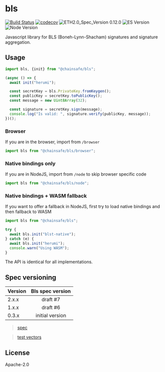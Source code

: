 # bls

[![Build Status](https://travis-ci.org/ChainSafe/lodestar.svg?branch=master)](https://travis-ci.org/ChainSafe/lodestar)
[![codecov](https://codecov.io/gh/ChainSafe/lodestar/branch/master/graph/badge.svg)](https://codecov.io/gh/ChainSafe/lodestar)
![ETH2.0_Spec_Version 0.12.0](https://img.shields.io/badge/ETH2.0_Spec_Version-0.12.0-2e86c1.svg)
![ES Version](https://img.shields.io/badge/ES-2017-yellow)
![Node Version](https://img.shields.io/badge/node-12.x-green)

Javascript library for BLS (Boneh-Lynn-Shacham) signatures and signature aggregation.

## Usage

```ts
import bls, {init} from "@chainsafe/bls";

(async () => {
  await init("herumi");

  const secretKey = bls.PrivateKey.fromKeygen();
  const publicKey = secretKey.toPublicKey();
  const message = new Uint8Array(32);

  const signature = secretKey.sign(message);
  console.log("Is valid: ", signature.verify(publicKey, message));
})();
```

### Browser

If you are in the browser, import from `/browser`

```ts
import bls from "@chainsafe/bls/browser";
```

### Native bindings only

If you are in NodeJS, import from `/node` to skip browser specific code

```ts
import bls from "@chainsafe/bls/node";
```

### Native bindings + WASM fallback

If you want to offer a fallback in NodeJS, first try to load native bindings and then fallback to WASM

```ts
import bls from "@chainsafe/bls";

try {
  await bls.init("blst-native");
} catch (e) {
  await bls.init("herumi");
  console.warn("Using WASM");
}
```

The API is identical for all implementations.

## Spec versioning

| Version | Bls spec version |
| ------- | :--------------: |
| 2.x.x   |     draft #7     |
| 1.x.x   |     draft #6     |
| 0.3.x   | initial version  |

> [spec](https://github.com/ethereum/eth2.0-specs/blob/v0.11.1/specs/phase0/beacon-chain.md#bls-signatures)

> [test vectors](https://github.com/ethereum/eth2.0-spec-tests/tree/master/tests/bls)

## License

Apache-2.0
